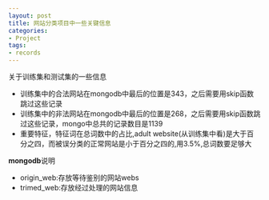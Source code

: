 ```yaml
---
layout: post  
title: 网站分类项目中一些关键信息  
categories: 
- Project
tags:
- records
---
```


关于训练集和测试集的一些信息  
- 训练集中的合法网站在mongodb中最后的位置是343，之后需要用skip函数跳过这些记录  
- 训练集中的非法网站在mongodb中最后的位置是268，之后需要用skip函数跳过这些记录，mongo中总共的记录数目是1139  
- 重要特征，特征词在总词数中的占比,adult website(从训练集中看)是大于百分之四，而被误分类的正常网站是小于百分之四的,用3.5%,总词数要足够大  

**mongodb**说明  
- origin_web:存放等待鉴别的网站webs  
- trimed_web:存放经过处理的网站信息  


